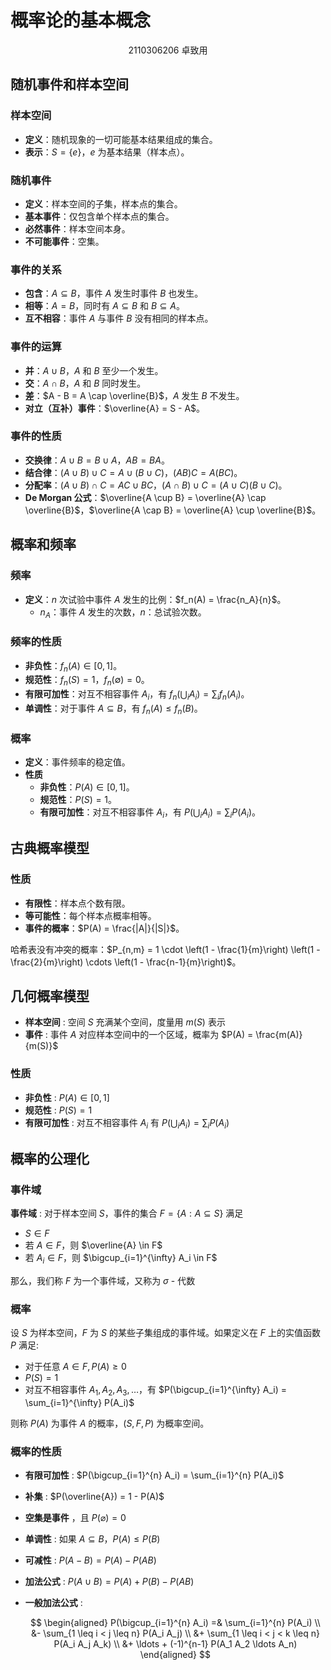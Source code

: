 # 概率论的基本概念

<center>
  2110306206 卓致用
</center>

## 随机事件和样本空间

### 样本空间

-   **定义**：随机现象的一切可能基本结果组成的集合。
-   **表示**：$S = \{e\}$，$e$ 为基本结果（样本点）。

### 随机事件

-   **定义**：样本空间的子集，样本点的集合。
-   **基本事件**：仅包含单个样本点的集合。
-   **必然事件**：样本空间本身。
-   **不可能事件**：空集。

### 事件的关系

-   **包含**：$A \subseteq B$，事件 $A$ 发生时事件 $B$ 也发生。
-   **相等**：$A = B$，同时有 $A \subseteq B$ 和 $B \subseteq A$。
-   **互不相容**：事件 $A$ 与事件 $B$ 没有相同的样本点。

### 事件的运算

-   **并**：$A \cup B$，$A$ 和 $B$ 至少一个发生。
-   **交**：$A \cap B$，$A$ 和 $B$ 同时发生。
-   **差**：$A - B = A \cap \overline{B}$，$A$ 发生 $B$ 不发生。
-   **对立（互补）事件**：$\overline{A} = S - A$。

### 事件的性质

-   **交换律**：$A \cup B = B \cup A$，$AB = BA$。
-   **结合律**：$(A \cup B) \cup C = A \cup (B \cup C)$，$(AB)C = A(BC)$。
-   **分配率**：$(A \cup B) \cap C = AC \cup BC$，$(A \cap B) \cup C = (A \cup C)(B \cup C)$。
-   **De Morgan 公式**：$\overline{A \cup B} = \overline{A} \cap \overline{B}$，$\overline{A \cap B} = \overline{A} \cup \overline{B}$。

## 概率和频率

### 频率

-   **定义**：$n$ 次试验中事件 $A$ 发生的比例：$f_n(A) = \frac{n_A}{n}$。
    -   $n_A$：事件 $A$ 发生的次数，$n$：总试验次数。

### 频率的性质

-   **非负性**：$f_n(A) \in [0, 1]$。
-   **规范性**：$f_n(S) = 1$，$f_n(\emptyset) = 0$。
-   **有限可加性**：对互不相容事件 $A_i$，有 $f_n(\bigcup_i A_i) = \sum_i f_n(A_i)$。
-   **单调性**：对于事件 $A \subseteq B$，有 $f_n(A) \le f_n(B)$。

### 概率

-   **定义**：事件频率的稳定值。
-   **性质**
    -   **非负性**：$P(A) \in [0, 1]$。
    -   **规范性**：$P(S) = 1$。
    -   **有限可加性**：对互不相容事件 $A_i$，有 $P(\bigcup_i A_i) = \sum_i P(A_i)$。

## 古典概率模型

### 性质

-   **有限性**：样本点个数有限。
-   **等可能性**：每个样本点概率相等。
-   **事件的概率**：$P(A) = \frac{|A|}{|S|}$。

哈希表没有冲突的概率：$P_{n,m} = 1 \cdot \left(1 - \frac{1}{m}\right) \left(1 - \frac{2}{m}\right) \cdots \left(1 - \frac{n-1}{m}\right)$。

## 几何概率模型

-   **样本空间** : 空间 $S$ 充满某个空间，度量用 $m(S)$ 表示
-   **事件** : 事件 $A$ 对应样本空间中的一个区域，概率为 $P(A) = \frac{m(A)}{m(S)}$

### 性质

-   **非负性** : $P(A) \in [0, 1]$
-   **规范性** : $P(S) = 1$
-   **有限可加性** : 对互不相容事件 $A_i$ 有 $P(\bigcup_i A_i) = \sum_i P(A_i)$

## 概率的公理化

### 事件域

**事件域** : 对于样本空间 $S$，事件的集合 $F = \{A : A \subseteq S\}$ 满足

-   $S \in F$
-   若 $A \in F$，则 $\overline{A} \in F$
-   若 $A_i \in F$，则 $\bigcup_{i=1}^{\infty} A_i \in F$

那么，我们称 $F$ 为一个事件域，又称为 $\sigma$ - 代数

### 概率

设 $S$ 为样本空间，$F$ 为 $S$ 的某些子集组成的事件域。如果定义在 $F$ 上的实值函数 $P$ 满足:

-   对于任意 $A \in F, P(A) \geq 0$
-   $P(S) = 1$
-   对互不相容事件 $A_1, A_2, A_3, \ldots$，有 $P(\bigcup_{i=1}^{\infty} A_i) = \sum_{i=1}^{\infty} P(A_i)$

则称 $P(A)$ 为事件 $A$ 的概率，$(S, F, P)$ 为概率空间。

### 概率的性质

-   **有限可加性** : $P(\bigcup_{i=1}^{n} A_i) = \sum_{i=1}^{n} P(A_i)$
-   **补集** : $P(\overline{A}) = 1 - P(A)$
-   **空集是事件** ，且 $P(\varnothing) = 0$
-   **单调性** : 如果 $A \subseteq B$，$P(A) \leq P(B)$
-   **可减性** : $P(A - B) = P(A) - P(AB)$
-   **加法公式** : $P(A \cup B) = P(A) + P(B) - P(AB)$
-   **一般加法公式** :

    $$
    \begin{aligned}
    P(\bigcup_{i=1}^{n} A_i) =& \sum_{i=1}^{n} P(A_i) \\
     &- \sum_{1 \leq i < j \leq n} P(A_i A_j) \\
     &+ \sum_{1 \leq i < j < k \leq n} P(A_i A_j A_k) \\
     &+ \ldots + (-1)^{n-1} P(A_1 A_2 \ldots A_n)
    \end{aligned}
    $$
